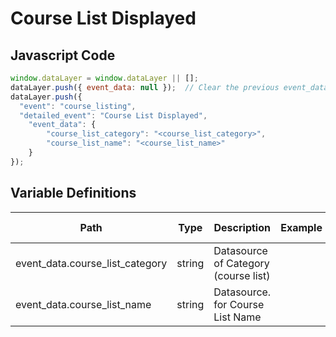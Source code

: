 # Course List Displayed

### 

## Javascript Code
```js
window.dataLayer = window.dataLayer || [];
dataLayer.push({ event_data: null });  // Clear the previous event_data object.
dataLayer.push({
  "event": "course_listing",
  "detailed_event": "Course List Displayed",
    "event_data": {
        "course_list_category": "<course_list_category>",
        "course_list_name": "<course_list_name>"
    }
});
```

## Variable Definitions

|Path|Type|Description|Example|Pattern|Min Length|Max Length|Minimum|Maximum|Multiple Of|
| --- | --- | --- | --- | --- | --- | --- | --- | --- | --- |
|event_data.course_list_category|string|Datasource of Category \(course list\)||||||||
|event_data.course_list_name|string|Datasource. for Course List Name||||||||




